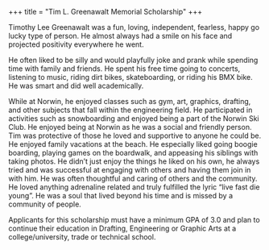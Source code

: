 +++
title = "Tim L. Greenawalt Memorial Scholarship"
+++

Timothy Lee Greenawalt was a fun, loving, independent, fearless, happy go lucky type of person. He almost always had a smile on his face and projected positivity everywhere he went.

He often liked to be silly and would playfully joke and prank while spending time with family and friends. He spent his free time going to concerts, listening to music, riding dirt bikes, skateboarding, or riding his BMX bike. He was smart and did well academically.

While at Norwin, he enjoyed classes such as gym, art, graphics, drafting, and other subjects that fall within the engineering field. He participated in activities such as snowboarding and enjoyed being a part of the Norwin Ski Club. He enjoyed being at Norwin as he was a social and friendly person. Tim was protective of those he loved and supportive to anyone he could be. He enjoyed family vacations at the beach. He especially liked going boogie boarding, playing games on the boardwalk, and appeasing his siblings with taking photos. He didn’t just enjoy the things he liked on his own, he always tried and was successful at engaging with others and having them join in with him. He was often thoughtful and caring of others and the community. He loved anything adrenaline related and truly fulfilled the lyric “live fast die young”. He was a soul that lived beyond his time and is missed by a community of people.

Applicants for this scholarship must have a minimum GPA of 3.0 and plan to continue their education in Drafting, Engineering or Graphic Arts at a college/university, trade or technical school.
